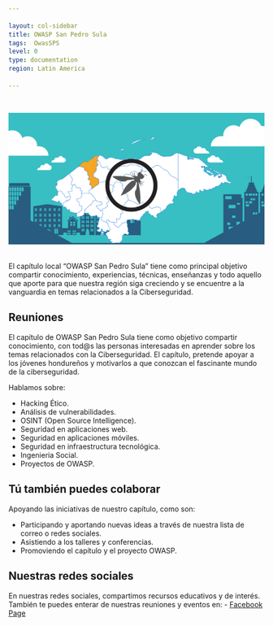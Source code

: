 ```yaml
---

layout: col-sidebar
title: OWASP San Pedro Sula
tags:  OwasSPS
level: 0
type: documentation
region: Latin America

---
```

<br>
<p align="center">
  <img src="assets/images/owaspsps.png">
</p>
<br>
El capítulo local “OWASP San Pedro Sula” tiene como principal objetivo compartir conocimiento, experiencias, técnicas, enseñanzas y todo aquello que aporte para que nuestra región siga creciendo y se encuentre a la vanguardia en temas relacionados a la Ciberseguridad. 

## Reuniones
El capítulo de OWASP San Pedro Sula tiene como objetivo compartir conocimiento, con tod@s las personas interesadas en aprender sobre los temas relacionados con la Ciberseguridad. El capítulo, pretende apoyar a los jóvenes hondureños y motivarlos a que conozcan el fascinante mundo de la ciberseguridad.

Hablamos sobre:
- Hacking Ético.
- Análisis de vulnerabilidades.
- OSINT (Open Source Intelligence).
- Seguridad en aplicaciones web.
- Seguridad en aplicaciones móviles.
- Seguridad en infraestructura tecnológica.
- Ingenieria Social.
- Proyectos de OWASP.

## Tú también puedes colaborar
Apoyando las iniciativas de nuestro capítulo, como son:
- Participando y aportando nuevas ideas a través de nuestra lista de correo o redes sociales.
- Asistiendo a los talleres y conferencias.
- Promoviendo el capítulo y el proyecto OWASP.

## Nuestras redes sociales
En nuestras redes sociales, compartimos recursos educativos y de interés. También te puedes enterar de nuestras reuniones y eventos en: - [Facebook Page](https://www.facebook.com/OWASPHondurasSPS/) 



